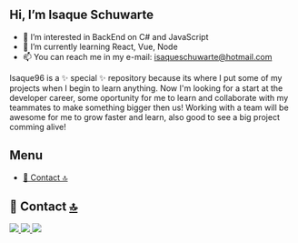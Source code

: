 ## Hi, I’m Isaque Schuwarte


- 👀 I’m interested in BackEnd on C# and JavaScript
- 🌱 I’m currently learning React, Vue, Node
- 📫 You can reach me in my e-mail: isaqueschuwarte@hotmail.com

Isaque96 is a ✨ special ✨ repository because its where I put some of my projects when I begin to learn anything.
Now I'm looking for a start at the developer career, some oportunity for me to learn and collaborate with my teammates to make something bigger then us!
Working with a team will be awesome for me to grow faster and learn, also good to see a big project comming alive!

## Menu
  - [📱 Contact 🔝](#-contact-)


## 📱 Contact [🔝](#welcome-badges-4-readmemd-profile)

<a href="https://api.whatsapp.com/send?phone=5524981098990&text=Obrigado%20por%20entrar%20em%20contato!" target="_blank">
<img src="https://img.shields.io/badge/WhatsApp-25D366?style=for-the-badge&logo=whatsapp&logoColor=white"/> 
<a/>
<a href="mailto:isaqueschuwarte@gmail.com" target="_blank">
<img src="https://img.shields.io/badge/Gmail-D14836?style=for-the-badge&logo=gmail&logoColor=white"/>
<a/>
<a href="https://www.linkedin.com/in/isaque-schuwarte-3bb3001a2/" target="_blank">
<img src="https://img.shields.io/badge/LinkedIn-0077B5?style=for-the-badge&logo=linkedin&logoColor=white"/>
<a/>

